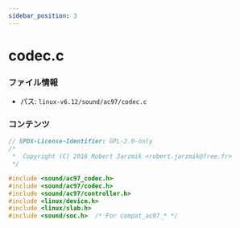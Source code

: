 ```yaml
---
sidebar_position: 3
---
```

# codec.c

### ファイル情報

- パス: `linux-v6.12/sound/ac97/codec.c`

### コンテンツ

```c
// SPDX-License-Identifier: GPL-2.0-only
/*
 *  Copyright (C) 2016 Robert Jarzmik <robert.jarzmik@free.fr>
 */

#include <sound/ac97_codec.h>
#include <sound/ac97/codec.h>
#include <sound/ac97/controller.h>
#include <linux/device.h>
#include <linux/slab.h>
#include <sound/soc.h>	/* For compat_ac97_* */


```
